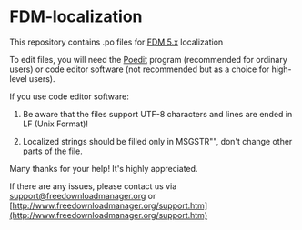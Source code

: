 # FDM-localization

This repository contains .po files for [FDM 5.x](http://www.freedownloadmanager.org/download.htm) localization

To edit files, you will need the [Poedit](https://poedit.net/download) program (recommended for ordinary users) or code editor software (not recommended but as a choice for high-level users).


If you use code editor software:

1. Be aware that the files support UTF-8 characters and lines are ended in LF (Unix Format)!

2. Localized strings should be filled only in MSGSTR"", don't change other parts of the file.

Many thanks for your help! It's highly appreciated.

If there are any issues, please contact us via [support@freedownloadmanager.org](mailto:leichixian@outlook.com)  or [http://www.freedownloadmanager.org/support.htm](http://www.freedownloadmanager.org/support.htm)